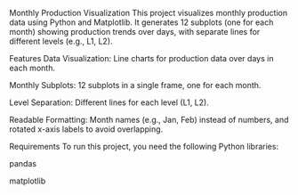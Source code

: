 Monthly Production Visualization
This project visualizes monthly production data using Python and Matplotlib. It generates 12 subplots (one for each month) showing production trends over days, with separate lines for different levels (e.g., L1, L2).

Features
Data Visualization: Line charts for production data over days in each month.

Monthly Subplots: 12 subplots in a single frame, one for each month.

Level Separation: Different lines for each level (L1, L2).

Readable Formatting: Month names (e.g., Jan, Feb) instead of numbers, and rotated x-axis labels to avoid overlapping.

Requirements
To run this project, you need the following Python libraries:

pandas

matplotlib
